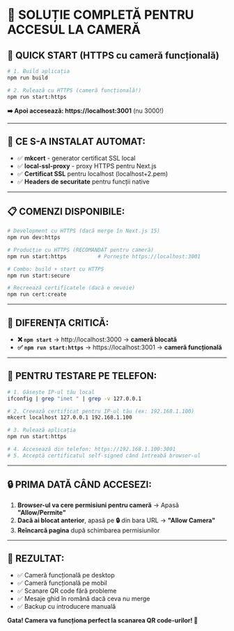 # 📱 SOLUȚIE COMPLETĂ PENTRU ACCESUL LA CAMERĂ

## 🚀 QUICK START (HTTPS cu cameră funcțională)

```bash
# 1. Build aplicația
npm run build

# 2. Rulează cu HTTPS (cameră funcțională!)
npm run start:https
```

**➡️ Apoi accesează: https://localhost:3001** (nu 3000!)

---

## 🔧 CE S-A INSTALAT AUTOMAT:

- ✅ **mkcert** - generator certificat SSL local
- ✅ **local-ssl-proxy** - proxy HTTPS pentru Next.js  
- ✅ **Certificat SSL** pentru localhost (localhost+2.pem)
- ✅ **Headers de securitate** pentru funcții native

---

## 📋 COMENZI DISPONIBILE:

```bash
# Development cu HTTPS (dacă merge în Next.js 15)
npm run dev:https

# Producție cu HTTPS (RECOMANDAT pentru cameră)
npm run start:https          # Pornește https://localhost:3001

# Combo: build + start cu HTTPS
npm run start:secure

# Recreează certificatele (dacă e nevoie)
npm run cert:create
```

---

## 🎯 DIFERENȚA CRITICĂ:

- **❌ `npm start`** → http://localhost:3000 → **cameră blocată**
- **✅ `npm run start:https`** → https://localhost:3001 → **cameră funcțională**

---

## 📱 PENTRU TESTARE PE TELEFON:

```bash
# 1. Găsește IP-ul tău local
ifconfig | grep "inet " | grep -v 127.0.0.1

# 2. Creează certificat pentru IP-ul tău (ex: 192.168.1.100)
mkcert localhost 127.0.0.1 192.168.1.100

# 3. Rulează aplicația
npm run start:https

# 4. Accesează din telefon: https://192.168.1.100:3001
# 5. Acceptă certificatul self-signed când întreabă browser-ul
```

---

## 🔒 PRIMA DATĂ CÂND ACCESEZI:

1. **Browser-ul va cere permisiuni pentru cameră** → Apasă **"Allow/Permite"**
2. **Dacă ai blocat anterior**, apasă pe **🔒** din bara URL → **"Allow Camera"**
3. **Reîncarcă pagina** după schimbarea permisiunilor

---

## 🎉 REZULTAT:

- ✅ Cameră funcțională pe desktop
- ✅ Cameră funcțională pe mobil  
- ✅ Scanare QR code fără probleme
- ✅ Mesaje ghid în română dacă ceva nu merge
- ✅ Backup cu introducere manuală

**Gata! Camera va funcționa perfect la scanarea QR code-urilor! 🚀**
